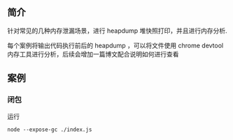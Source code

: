 ## 简介

针对常见的几种内存泄漏场景，进行 heapdump 堆快照打印，并且进行内存分析.

每个案例将输出代码执行前后的 heapdump ，可以将文件使用 chrome devtool 内存工具进行分析，后续会增加一篇博文配合说明如何进行查看

## 案例

### 闭包

运行

```
node --expose-gc ./index.js
```
